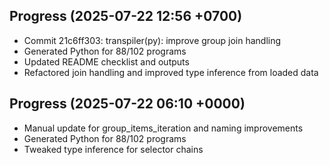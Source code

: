 ## Progress (2025-07-22 12:56 +0700)
- Commit 21c6ff303: transpiler(py): improve group join handling
- Generated Python for 88/102 programs
- Updated README checklist and outputs
- Refactored join handling and improved type inference from loaded data

## Progress (2025-07-22 06:10 +0000)
- Manual update for group_items_iteration and naming improvements
- Generated Python for 88/102 programs
- Tweaked type inference for selector chains

